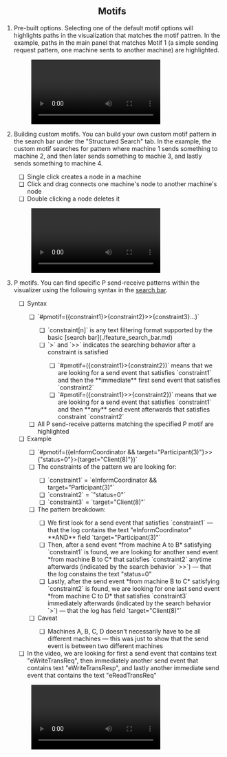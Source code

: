 <style>
	ul li {
		padding-left: 0.5em;
	}
	ul li::marker {
		content: attr(data-icon);
		font-size: 1em;
	}

	.md-typeset h1,
	.md-content__button {
		display: none;
	}
</style>

<div align="center">
  <h2>Motifs</h2>
</div>

1. Pre-built options. Selecting one of the default motif options will highlights paths in the visualization that matches the motif pattren. In the example, paths in the main panel that matches Motif 1 (a simple sending request pattern, one machine sents to another machine) are highlighted.

	<figure class="video_container">
		<video controls="true" allowfullscreen="true">
			<source src="https://github.com/p-org/peasy-ide-vscode/assets/137958518/5ebf79af-af52-4c4c-8e63-42d1ae75b5fe" type="video/mp4"/>
		</video>
	</figure>

2. Building custom motifs. You can build your own custom motif pattern in the search bar under the "Structured Search" tab. In the example, the custom motif searches for pattern where machine 1 sends something to machine 2, and then later sends something to machie 3, and lastly sends something to machine 4.
	<ul>
		<li data-icon="❑">Single click creates a node in a machine</li>
		<li data-icon="❑">Click and drag connects one machine's node to another machine's node</li>
		<li data-icon="❑">Double clicking a node deletes it</li>
	</ul>

	<figure class="video_container">
		<video controls="true" allowfullscreen="true">
			<source src="https://github.com/p-org/peasy-ide-vscode/assets/137958518/8123613c-7cec-4aac-ac52-6de02d2cca21" type="video/mp4"/>
		</video>
	</figure>

3. P motifs. You can find specific P send-receive patterns within the visualizer using the following syntax in the [search bar](./feature_search_bar.md).
	<ul>
		<li data-icon="❑">Syntax</li>
		<ul>
			<li data-icon="❑">`#pmotif=({constraint1}>{constraint2}>>{constraint3}...)`</li>
			<ul>
				<li data-icon="❑">`constraint[n]` is any text filtering format supported by the basic [search bar](./feature_search_bar.md)</li>
				<li data-icon="❑">`>` and `>>` indicates the searching behavior after a constraint is satisfied</li>
				<ul>
					<li data-icon="❑">
						`#pmotif=({constraint1}>{constraint2})` means that we are looking for a send event that satisfies `constraint1` and then the **immediate** first send event that satisfies `constraint2`
					</li>
					<li data-icon="❑">
						`#pmotif=({constraint1}>>{constraint2})` means that we are looking for a send event that satisfies `constraint1` and then **any** send event afterwards that satisfies constraint `constraint2`
					</li>
				</ul>
			</ul>
			<li data-icon="❑">All P send-receive patterns matching the specified P motif are highlighted</li>
		</ul>
		<li data-icon="❑">Example</li>
		<ul>
			<li data-icon="❑">`#pmotif=({eInformCoordinator && target="Participant(3)"}>>{"status=0"}>{target="Client(8)"})`</li>
			<li data-icon="❑">The constraints of the pattern we are looking for:</li>
			<ul>
				<li data-icon="❑">`constraint1` = `eInformCoordinator && target="Participant(3)"`</li>
				<li data-icon="❑">`constraint2` = `"status=0"`</li>
				<li data-icon="❑">`constraint3` = `target="Client(8)"`</li>
			</ul>
			<li data-icon="❑">The pattern breakdown:</li>
			<ul>
				<li data-icon="❑">We first look for a send event that satisfies `constraint1` — that the log contains the text "eInformCoordinator" **AND** field `target="Participant(3)"`</li>
				<li data-icon="❑">Then, after a send event *from machine A to B* satisfying `constraint1` is found, we are looking for another send event *from machine B to C* that satisfies `constraint2` anytime afterwards (indicated by the search behavior `>>`) — that the log constains the text "status=0"</li>
				<li data-icon="❑">Lastly, after the send event *from machine B to C* satisfying `constraint2` is found, we are looking for one last send event *from machine C to D* that satisfies `constraint3` immediately afterwards (indicated by the search behavior `>`) — that the log has field `target="Client(8)"`</li>
			</ul>
			<li data-icon="❑">Caveat</li>
			<ul>
				<li data-icon="❑">Machines A, B, C, D doesn't necessarily have to be all different machines — this was just to show that the send event is between two different machines</li>
			</ul>
		</ul>
		<li data-icon="❑">
			In the video, we are looking for first a send event that contains text "eWriteTransReq", then immediately another send event that contains text "eWriteTransResp", and lastly another immediate send event that contains the text "eReadTransReq"
		</li>
	</ul>

	<figure class="video_container">
		<video controls="true" allowfullscreen="true">
			<source src="../../videos/trace-visualizer/p_motif.mp4" type="video/mp4"/>
		</video>
	</figure>
